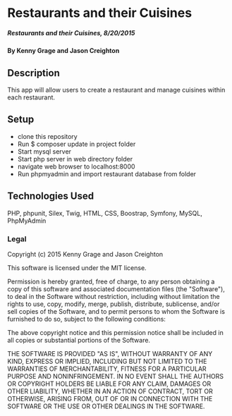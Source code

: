 
# Restaurants and their Cuisines

##### Restaurants and their Cuisines, 8/20/2015

#### By Kenny Grage and Jason Creighton

## Description

This app will allow users to create a restaurant and manage cuisines within each restaurant.

## Setup

- clone this repository
- Run $ composer update in project folder
- Start mysql server
- Start php server in web directory folder
- navigate web browser to localhost:8000
- Run phpmyadmin and import restaurant database from folder


## Technologies Used

PHP, phpunit, Silex, Twig, HTML, CSS, Boostrap, Symfony, MySQL, PhpMyAdmin

### Legal


Copyright (c) 2015 Kenny Grage and Jason Creighton

This software is licensed under the MIT license.

Permission is hereby granted, free of charge, to any person obtaining a copy of this software and associated documentation files (the "Software"), to deal in the Software without restriction, including without limitation the rights to use, copy, modify, merge, publish, distribute, sublicense, and/or sell
copies of the Software, and to permit persons to whom the Software is furnished to do so, subject to the following conditions:

The above copyright notice and this permission notice shall be included in all copies or substantial portions of the Software.

THE SOFTWARE IS PROVIDED "AS IS", WITHOUT WARRANTY OF ANY KIND, EXPRESS OR IMPLIED, INCLUDING BUT NOT LIMITED TO THE WARRANTIES OF MERCHANTABILITY,
FITNESS FOR A PARTICULAR PURPOSE AND NONINFRINGEMENT. IN NO EVENT SHALL THE AUTHORS OR COPYRIGHT HOLDERS BE LIABLE FOR ANY CLAIM, DAMAGES OR OTHER
LIABILITY, WHETHER IN AN ACTION OF CONTRACT, TORT OR OTHERWISE, ARISING FROM, OUT OF OR IN CONNECTION WITH THE SOFTWARE OR THE USE OR OTHER DEALINGS IN
THE SOFTWARE.
